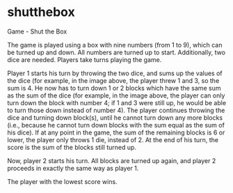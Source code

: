 # shutthebox
Game - Shut the Box

The game is played using a box with nine numbers (from 1 to 9), which can be
turned up and down. All numbers are turned up to start. Additionally, two dice
are needed. Players take turns playing the game.

Player 1 starts his turn by throwing the two dice, and sums up the values of the
dice (for example, in the image above, the player threw 1 and 3, so the sum is
4. He now has to turn down 1 or 2 blocks which have the same sum as the
sum of the dice (for example, in the image above, the player can only turn
down the block with number 4; if 1 and 3 were still up, he would be able to turn
those down instead of number 4). The player continues throwing the dice and
turning down block(s), until he cannot turn down any more blocks (i.e.,
because he cannot turn down blocks with the sum equal as the sum of his
dice). If at any point in the game, the sum of the remaining blocks is 6 or lower,
the player only throws 1 die, instead of 2. At the end of his turn, the score is
the sum of the blocks still turned up.

Now, player 2 starts his turn. All blocks are turned up again, and player 2
proceeds in exactly the same way as player 1.

The player with the lowest score wins.
